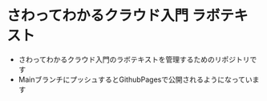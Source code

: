 # さわってわかるクラウド入門 ラボテキスト
- さわってわかるクラウド入門のラボテキストを管理するためのリポジトリです
- MainブランチにプッシュするとGithubPagesで公開されるようになっています